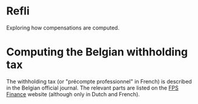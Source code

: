 # Refli

Exploring how compensations are computed.


# Computing the Belgian withholding tax

The withholding tax (or "précompte professionnel" in French) is described in
the Belgian official journal. The relevant parts are listed on the [FPS
Finance] website (although only in Dutch and French).

[FPS Finance]: https://finances.belgium.be/fr/entreprises/personnel_et_remuneration/precompte_professionnel/calcul
